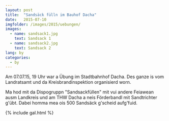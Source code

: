 ```yaml
---
layout: post
title:  "Sandsäck fülln im Bauhof Dacha"
date:   2015-07-10
imgfolder: /images/2015/uebungen/
images:
  - name: sandsack1.jpg
    text: Sandsack 1
  - name: sandsack2.jpg
    text: Sandsack 2
lang: by
categories:
  - by
---
```


Am 07.07.15, 19 Uhr war a Übung im Stadtbahnhof Dacha. Des ganze is vom Landratsamt und da Kreisbrandinspektion organisierd worn.

Ma hod mit da Dispogruppn "Sandsackfüllen" mit vui andere Feiawean ausm Landkreis und am THW Dacha a neis Förderbandl mit Sandtrichter g'übt. Dabei homma mea ois 500 Sandsäck g'scheid aufg'fuid.

{% include gal.html %}

